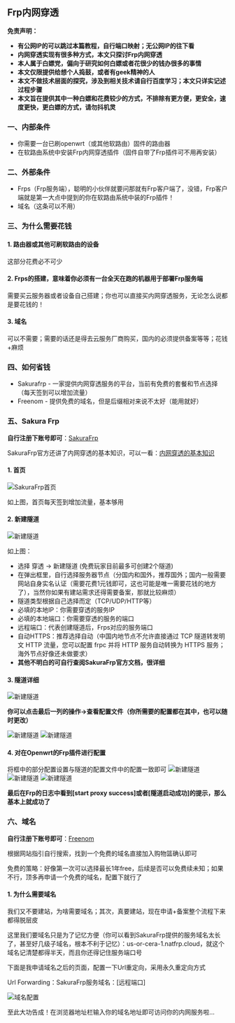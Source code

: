 ## Frp内网穿透

**免责声明：**

* **有公网IP的可以跳过本篇教程，自行端口映射；无公网IP的往下看**
* **内网穿透实现有很多种方式，本文只探讨Frp内网穿透**
* **本人属于白嫖党，偏向于研究如何白嫖或者花很少的钱办很多的事情**
* **本文仅限提供给想个人捣鼓，或者有geek精神的人**
* **本文不做技术层面的探究，涉及到相关技术请自行百度学习；本文只详实记述过程步骤**
* **本文旨在提供其中一种白嫖和花费较少的方式，不排除有更方便，更安全，速度更快，更白嫖的方式，请勿抖机灵**

### 一、内部条件
* 你需要一台已刷openwrt（或其他软路由）固件的路由器
* 在软路由系统中安装Frp内网穿透插件（固件自带了Frp插件可不用再安装）

### 二、外部条件
* Frps（Frp服务端），聪明的小伙伴就要问那就有Frp客户端了，没错，Frp客户端就是第一大点中提到的你在软路由系统中装的Frp插件！
* 域名（这条可以不用）

### 三、为什么需要花钱
#### 1. 路由器或其他可刷软路由的设备
这部分花费必不可少
#### 2. Frps的搭建，意味着你必须有一台全天在跑的机器用于部署Frp服务端
需要买云服务器或者设备自己搭建；你也可以直接买内网穿透服务，无论怎么说都是要花钱的！
#### 3. 域名
可以不需要；需要的话还是得去云服务厂商购买，国内的必须提供备案等等；花钱+麻烦

### 四、如何省钱
* Sakurafrp - 一家提供内网穿透服务的平台，当前有免费的套餐和节点选择（每天签到可以增加流量）
* Freenom - 提供免费的域名，但是后缀相对来说不太好（能用就好）

### 五、Sakura Frp
**自行注册下账号即可**：[SakuraFrp](https://www.natfrp.com/)

SakuraFrp官方还讲了内网穿透的基本知识，可以一看：[内网穿透的基本知识](https://doc.natfrp.com/#/basics)
#### 1. 首页
![SakuraFrp首页](https://github.com/BigLazyET/ETShippuden/blob/main/Images/Network/sakurafrp.png?raw=true)

如上图，首页每天签到增加流量，基本够用

#### 2. 新建隧道
![新建隧道](https://github.com/BigLazyET/ETShippuden/blob/main/Images/Network/createtunnel.png)

如上图：
* 选择 穿透 -> 新建隧道 (免费玩家目前最多可创建2个隧道)
* 在弹出框里，自行选择服务器节点（分国内和国外，推荐国外；国内一般需要网站自身实名认证（需要花费1元钱即可，这也可能是唯一需要花钱的地方了），当然你如果有建站需求还得需要备案，那就比较麻烦）
* 隧道类型根据自己选择而定（TCP/UDP/HTTP等）
* 必填的本地IP：你需要穿透的服务IP
* 必填的本地端口：你需要穿透的服务的端口
* 远程端口：代表创建隧道后，Frps对应的服务端口
* 自动HTTPS：推荐选择自动（中国内地节点不允许直接通过 TCP 隧道转发明文 HTTP 流量，您可以配置 frpc 并将 HTTP 服务自动转换为 HTTPS 服务；海外节点好像还未做要求）
* **其他不明白的可自行查阅SakuraFrp官方文档，很详细**

#### 3. 隧道详细
![新建隧道](../../../Images/Network/tunnelconfig.png?raw=true)

**你可以点击最后一列的操作->查看配置文件（你所需要的配置都在其中，也可以随时更改）**

![新建隧道](../../../Images/Network/tunneldetailconfig1.png?raw=true)
![新建隧道](../../../Images/Network/tunneldetailconfig2.png?raw=true)

#### 4. 对在Openwrt的Frp插件进行配置
将框中的部分配置设置与隧道的配置文件中的配置一致即可
![新建隧道](../../../Images/Network/frpconfig1.png)
![新建隧道](../../../Images/Network/frpconfig2.png)
![新建隧道](../../../Images/Network/tcp_mux.png)

**最后在Frp的日志中看到[start proxy success]或者[隧道启动成功]的提示，那么基本上就成功了**

### 六、域名
**自行注册下账号即可**：[Freenom](https://my.freenom.com/)

根据网站指引自行搜索，找到一个免费的域名直接加入购物篮确认即可

免费的策略：好像第一次可以选择最长1年free，后续是否可以免费续未知；如果不行，顶多再申请一个免费的域名，配置下就行了

#### 1. 为什么需要域名
我们又不要建站，为啥需要域名；其次，真要建站，现在申请+备案整个流程下来都得脱层皮

这里我们要域名只是为了记忆方便（你可以看到SakuraFrp提供的服务域名太长了，甚至好几级子域名，根本不利于记忆）：us-or-cera-1.natfrp.cloud，就这个域名记清楚都得半天，而且你还得记住服务端口号

下面是我申请域名之后的页面，配置一下Url重定向，采用永久重定向方式

Url Forwarding：SakuraFrp服务域名：[远程端口]

![域名配置](../../../Images/Network/freenom.png)

至此大功告成！在浏览器地址栏输入你的域名地址即可访问你的内网服务啦...